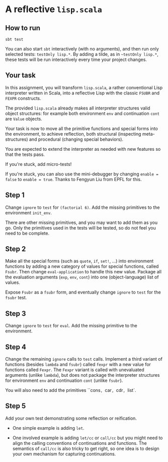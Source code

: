 # A reflective `lisp.scala`

## How to run

`sbt test`

You can also start `sbt` interactively (with no arguments), and then
run only selected tests: `testOnly lisp.*`. By adding a tilde, as in
`~testOnly lisp.*`, these tests will be run interactively every time
your project changes.

## Your task

In this assignment, you will transform `lisp.scala`, a rather
conventional Lisp interpreter written in Scala, into a reflective
Lisp with the classic `FSUBR` and `FEXPR` constructs.

The provided `lisp.scala` already makes all interpreter structures
valid object structures: for example both environment `env` and
continuation `cont` are `Value` objects.

Your task is now to move all the primitive functions and special forms
into the environment, to achieve reflection, both structural
(inspecting meta-structures) and procedural (changing special
behaviors).

You are expected to extend the interpreter as needed with new features
so that the tests pass.

If you're stuck, add micro-tests!

If you're stuck, you can also use the mini-debugger by changing
`enable = false` to `enable = true`. Thanks to Fengyun Liu from EPFL
for this.

## Step 1

Change `ignore` to `test` for `(factorial 6)`. Add the missing
primitives to the environment `init_env`.

There are other missing primitives, and you may want to add them as
you go. Only the primitives used in the tests will be tested, so do
not feel you need to be complete.

## Step 2

Make all the special forms (such as `quote`, `if`, `set!`, ...) into
environment functions by adding a new category of values for special
functions, called `Fsubr`. Then change `eval-application` to handle
this new value. Package all the evaluation arguments (`exp`, `env`,
`cont`) into one (object-language) list of values.

Expose `Fsubr` as a `fsubr` form, and eventually change `ignore` to
`test` for the `fsubr` test.

## Step 3

Change `ignore` to `test` for `eval`. Add the missing primitive to the
environment.

## Step 4

Change the remaining `ignore` calls to `test` calls. Implement a third
variant of functions (besides `lambda` and `fsubr`) called `fexpr`
with a new value for functions called `Fexpr`. The `Fexpr` variant is
called with unevaluated arguments (unlike `lambda`), but does not
package the interpreter structures for environment `env` and
continuation `cont` (unlike `fsubr`).

You will also need to add the primitives ``cons`, `car`, `cdr`,
`list`.

## Step 5

Add your own test demonstrating some reflection or reification.

- One simple example is adding `let`.

- One involved example is adding `let/cc` or `call/cc` but you might
  need to align the calling conventions of continuations and
  functions. The semantics of `call/cc` is also tricky to get right,
  so one idea is to design your own mechanism for capturing
  continuations.

